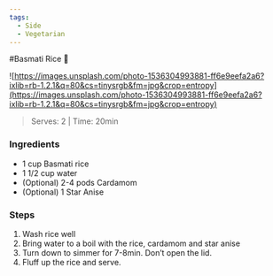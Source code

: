 ```yaml
---
tags:
  - Side
  - Vegetarian
---
```


#Basmati Rice 🍚

![https://images.unsplash.com/photo-1536304993881-ff6e9eefa2a6?ixlib=rb-1.2.1&q=80&cs=tinysrgb&fm=jpg&crop=entropy](https://images.unsplash.com/photo-1536304993881-ff6e9eefa2a6?ixlib=rb-1.2.1&q=80&cs=tinysrgb&fm=jpg&crop=entropy)

> Serves: 2 | Time: 20min
### Ingredients
- 1 cup Basmati rice
- 1 1/2 cup water
- (Optional) 2-4 pods Cardamom
- (Optional) 1 Star Anise
### Steps
1. Wash rice well
2. Bring water to a boil with the rice, cardamom and star anise
3. Turn down to simmer for 7-8min. Don’t open the lid.
4. Fluff up the rice and serve.